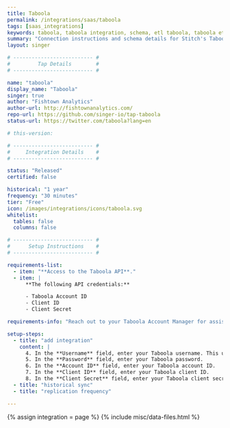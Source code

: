 ```yaml
---
title: Taboola
permalink: /integrations/saas/taboola
tags: [saas_integrations]
keywords: taboola, taboola integration, schema, etl taboola, taboola etl, taboola schema
summary: "Connection instructions and schema details for Stitch's Taboola integration."
layout: singer

# -------------------------- #
#         Tap Details        #
# -------------------------- #

name: "taboola"
display_name: "Taboola"
singer: true 
author: "Fishtown Analytics"
author-url: http://fishtownanalytics.com/
repo-url: https://github.com/singer-io/tap-taboola
status-url: https://twitter.com/taboola?lang=en

# this-version:

# -------------------------- #
#     Integration Details    #
# -------------------------- #

status: "Released"
certified: false

historical: "1 year"
frequency: "30 minutes"
tier: "Free"
icon: /images/integrations/icons/taboola.svg
whitelist:
  tables: false
  columns: false

# -------------------------- #
#      Setup Instructions    #
# -------------------------- #

requirements-list:
  - item: "**Access to the Taboola API**."
  - item: |
      **The following API credentials:**

      - Taboola Account ID
      - Client ID
      - Client Secret

requirements-info: "Reach out to your Taboola Account Manager for assistance. Once you receive this information, you can continue with the setup."

setup-steps:
  - title: "add integration"
    content: |
      4. In the **Username** field, enter your Taboola username. This user must have access to the Taboola API.
      5. In the **Password** field, enter your Taboola password.
      6. In the **Account ID** field, enter your Taboola account ID.
      7. In the **Client ID** field, enter your Taboola client ID.
      8. In the **Client Secret** field, enter your Taboola client secret.
  - title: "historical sync"
  - title: "replication frequency"

---
```

{% assign integration = page %}
{% include misc/data-files.html %}